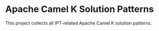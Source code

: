 # Apache Camel K Solution Patterns

This project collects all IPT-related Apache Camel K solution patterns.
